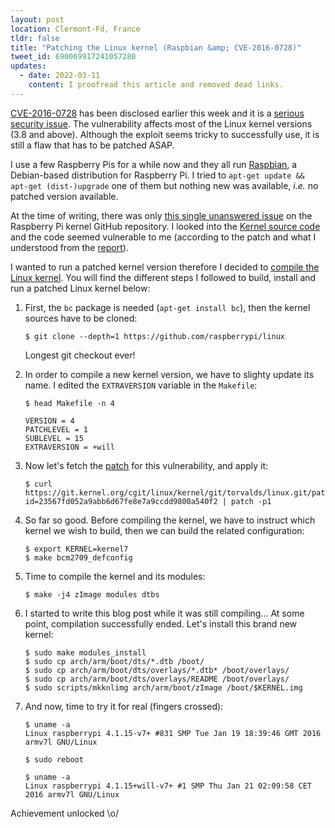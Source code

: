 ```yaml
---
layout: post
location: Clermont-Fd, France
tldr: false
title: "Patching the Linux kernel (Raspbian &amp; CVE-2016-0728)"
tweet_id: 690069917241057280
updates:
  - date: 2022-03-11
    content: I proofread this article and removed dead links.
---
```


[CVE-2016-0728][] has been disclosed earlier this week and it is a [serious
security issue](https://threatpost.com/serious-linux-kernel-vulnerability-patched/115923/).
The vulnerability affects most of the Linux kernel versions (3.8 and above).
Although the exploit seems tricky to successfully use, it is still a flaw that
has to be patched ASAP.

I use a few Raspberry Pis for a while now and they all run
[Raspbian](https://www.raspbian.org/), a Debian-based distribution for Raspberry
Pi. I tried to `apt-get update && apt-get (dist-)upgrade` one of them but
nothing new was available, _i.e._ no patched version available.

At the time of writing, there was only [this single unanswered
issue](https://github.com/raspberrypi/linux/issues/1264) on the Raspberry Pi
kernel GitHub repository. I looked into the [Kernel source code][] and the code
seemed vulnerable to me (according to the patch and what I understood from the
[report][]).

I wanted to run a patched kernel version therefore I decided to [compile the
Linux kernel][]. You will find the different steps I followed to build, install
and run a patched Linux kernel below:

1. First, the `bc` package is needed (`apt-get install bc`), then the kernel
   sources have to be cloned:

   ```
   $ git clone --depth=1 https://github.com/raspberrypi/linux
   ```

   Longest git checkout ever!

2. In order to compile a new kernel version, we have to slighty update its name.
   I edited the `EXTRAVERSION` variable in the `Makefile`:

   ```
   $ head Makefile -n 4

   VERSION = 4
   PATCHLEVEL = 1
   SUBLEVEL = 15
   EXTRAVERSION = +will
   ```

3. Now let's fetch the [patch][] for this vulnerability, and apply it:

   ```
   $ curl https://git.kernel.org/cgit/linux/kernel/git/torvalds/linux.git/patch/?id=23567fd052a9abb6d67fe8e7a9ccdd9800a540f2 | patch -p1
   ```

4. So far so good. Before compiling the kernel, we have to instruct which kernel
   we wish to build, then we can build the related configuration:

   ```
   $ export KERNEL=kernel7
   $ make bcm2709_defconfig
   ```

5. Time to compile the kernel and its modules:

   ```
   $ make -j4 zImage modules dtbs
   ```

6. I started to write this blog post while it was still compiling... At some
   point, compilation successfully ended. Let's install this brand new kernel:

   ```
   $ sudo make modules_install
   $ sudo cp arch/arm/boot/dts/*.dtb /boot/
   $ sudo cp arch/arm/boot/dts/overlays/*.dtb* /boot/overlays/
   $ sudo cp arch/arm/boot/dts/overlays/README /boot/overlays/
   $ sudo scripts/mkknlimg arch/arm/boot/zImage /boot/$KERNEL.img
   ```

7. And now, time to try it for real (fingers crossed):

   ```
   $ uname -a
   Linux raspberrypi 4.1.15-v7+ #831 SMP Tue Jan 19 18:39:46 GMT 2016 armv7l GNU/Linux
   ```

   ```
   $ sudo reboot
   ```

   ```
   $ uname -a
   Linux raspberrypi 4.1.15+will-v7+ #1 SMP Thu Jan 21 02:09:58 CET 2016 armv7l GNU/Linux
   ```

Achievement unlocked \o/

[compile the linux kernel]: https://www.raspberrypi.com/documentation/computers/linux_kernel.html
[cve-2016-0728]: https://nvd.nist.gov/vuln/detail/CVE-2016-0728
[kernel source code]: https://github.com/raspberrypi/linux/blob/d51c7d840b002a6b26089d8b45679d9331880060/security/keys/process_keys.c#L796-L799
[patch]: https://git.kernel.org/cgit/linux/kernel/git/torvalds/linux.git/patch/?id=23567fd052a9abb6d67fe8e7a9ccdd9800a540f2
[report]: http://perception-point.io/2016/01/14/analysis-and-exploitation-of-a-linux-kernel-vulnerability-cve-2016-0728/
